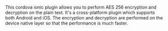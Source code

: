 
This cordova ionic plugin allows you to perform AES 256 encryption and decryption on the plain text.
It's a cross-platform plugin which supports both Android and iOS.
The encryption and decryption are performed on the device native layer so that the performance is much faster.
